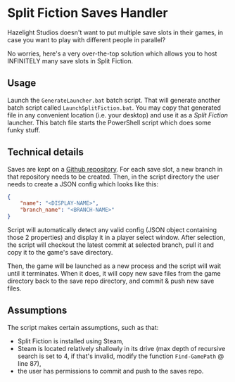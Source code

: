 # Split Fiction Saves Handler

Hazelight Studios doesn't want to put multiple save slots in their games, in case you want to play with different people in parallel?

No worries, here's a very over-the-top solution which allows you to host INFINITELY many save slots in Split Fiction.

## Usage

Launch the `GenerateLauncher.bat` batch script. That will generate another batch script called `LaunchSplitFiction.bat`. You may copy that generated file in any convenient location (i.e. your desktop) and use it as a *Split Fiction* launcher. This batch file starts the PowerShell script which does some funky stuff. 

## Technical details

Saves are kept on a [Github repository](https://github.com/debskipawel/split-fiction-saves/tree/main). For each save slot, a new branch in that repository needs to be created. Then, in the script directory the user needs to create a JSON config which looks like this:

```json
{
    "name": "<DISPLAY-NAME>",
    "branch_name": "<BRANCH-NAME>"
}
```

Script will automatically detect any valid config (JSON object containing those 2 properties) and display it in a player select window. After selection, the script will checkout the latest commit at selected branch, pull it and copy it to the game's save directory. 

Then, the game will be launched as a new process and the script will wait until it terminates. When it does, it will copy new save files from the game directory back to the save repo directory, and commit & push new save files.

## Assumptions

The script makes certain assumptions, such as that: 

- Split Fiction is installed using Steam,
- Steam is located relatively shallowly in its drive (max depth of recursive search is set to 4, if that's invalid, modify the function `Find-GamePath` @ line 87),
- the user has permissions to commit and push to the saves repo.
